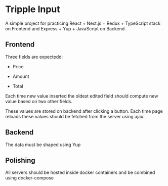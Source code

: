 # Tripple Input

A simple project for practicing React + Next.js + Redux + TypeScript stack on 
Frontend and Express + Yup + JavaScript on Backend.

## Frontend

Three fields are expectedd:

- Price

- Amount

- Total

Each time new value inserted the oldest edited field should compute new value based on
two other fields.

These values are stored on backend after clicking a button. Each time page reloads
these values should be fetched from the server using ajax. 

## Backend

The data must be shaped using Yup

## Polishing

All servers should be hosted inside docker containers and be combined using 
docker-compose